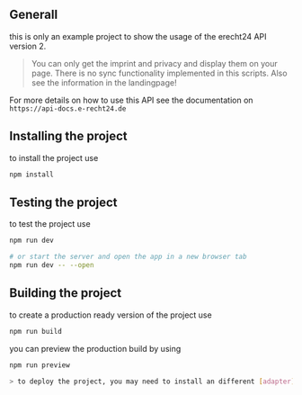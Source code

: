 ## Generall

this is only an example project to show the usage of the erecht24 API version 2. 

> You can only get the imprint and privacy and display them on your page. There is no sync functionality implemented in this scripts. Also see the information in the landingpage!

For more details on how to use this API see the documentation on `https://api-docs.e-recht24.de`

## Installing the project

to install the project use

```bash
npm install
```

## Testing the project

to test the project use

```bash
npm run dev

# or start the server and open the app in a new browser tab
npm run dev -- --open
```

## Building the project

to create a production ready version of the project use

```bash
npm run build
```

you can preview the production build by using

```bash
npm run preview

> to deploy the project, you may need to install an different [adapter](https://svelte.dev/docs/kit/adapters) for your target environment.
